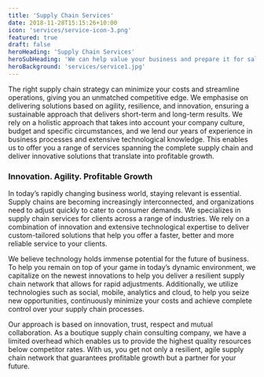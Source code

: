 ```yaml
---
title: 'Supply Chain Services'
date: 2018-11-28T15:15:26+10:00
icon: 'services/service-icon-3.png'
featured: true
draft: false
heroHeading: 'Supply Chain Services'
heroSubHeading: 'We can help value your business and prepare it for sale.'
heroBackground: 'services/service1.jpg'
---
```


The right supply chain strategy can minimize your costs and streamline operations, giving you an unmatched competitive edge. We emphasise on delivering solutions based on agility, resilience, and innovation, ensuring a sustainable approach that delivers short-term and long-term results. 
We rely on a holistic approach that takes into account your company culture, budget and specific circumstances, and we lend our years of experience in business processes and extensive technological knowledge. This enables us to offer you a range of services spanning the complete supply chain and deliver innovative solutions that translate into profitable growth. 

 
### Innovation. Agility. Profitable Growth 

In today’s rapidly changing business world, staying relevant is essential. Supply chains are becoming increasingly interconnected, and organizations need to adjust quickly to cater to consumer demands. We specializes in supply chain services for clients across a range of industries. We rely on a combination of innovation and extensive technological expertise to deliver custom-tailored solutions that help you offer a faster, better and more reliable service to your clients. 

We believe technology holds immense potential for the future of business. To help you remain on top of your game in today’s dynamic environment, we capitalize on the newest innovations to help you deliver a resilient supply chain network that allows for rapid adjustments. Additionally, we utilize technologies such as social, mobile, analytics and cloud, to help you seize new opportunities, continuously minimize your costs and achieve complete control over your supply chain processes. 

Our approach is based on innovation, trust, respect and mutual collaboration. As a boutique supply chain consulting company, we have a limited overhead which enables us to provide the highest quality resources below competitor rates. With us, you get not only a resilient, agile supply chain network that guarantees profitable growth but a partner for your future.